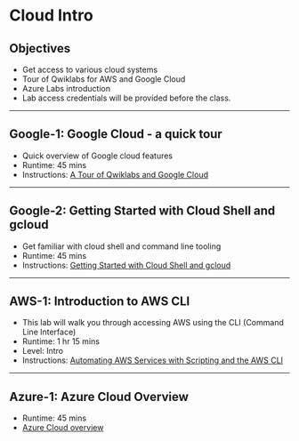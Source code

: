 # Cloud Intro

## Objectives

* Get access to various cloud systems
* Tour of Qwiklabs for AWS and Google Cloud
* Azure Labs introduction
* Lab access credentials will be provided before the class.

---

## Google-1: Google Cloud - a quick tour

* Quick overview of Google cloud features
* Runtime: 45 mins
* Instructions: [A Tour of Qwiklabs and Google Cloud](https://www.cloudskillsboost.google/catalog?keywords=A%20Tour%20of%20Qwiklabs%20and%20Google%20Cloud)

---

## Google-2: Getting Started with Cloud Shell and gcloud

* Get familiar with cloud shell and command line tooling
* Runtime: 45 mins
* Instructions: [Getting Started with Cloud Shell and gcloud](https://www.cloudskillsboost.google/focuses/563?parent=catalog)

---

## AWS-1: Introduction to AWS CLI

* This lab will walk you through accessing AWS using the CLI (Command Line Interface)
* Runtime: 1 hr 15 mins
* Level: Intro
* Instructions: [Automating AWS Services with Scripting and the AWS CLI](https://amazon.qwiklabs.com/focuses/58181?catalog_rank=%7B%22rank%22%3A6%2C%22num_filters%22%3A0%2C%22has_search%22%3Atrue%7D&parent=catalog&search_id=22871713)

---

## Azure-1: Azure Cloud Overview

* Runtime: 45 mins
* [Azure Cloud overview](https://learn.microsoft.com/en-us/training/modules/azure-architecture-fundamentals/)